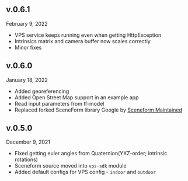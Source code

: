 ## v.0.6.1
February 9, 2022

- VPS service keeps running even when getting HttpException
- Intrinsics matrix and camera buffer now scales correctly
- Minor fixes

## v.0.6.0
January 18, 2022

- Added georeferencing
- Added Open Street Map support in an example app
- Read input parameters from tf-model
- Replaced forked SceneForm library Google by [Sceneform Maintained](https://github.com/SceneView/sceneform-android)

## v.0.5.0
December 9, 2021

- Fixed getting euler angles from Quaternion(YXZ-order; intrinsic rotations)
- Sceneform source moved into `vps-sdk` module
- Added default configs for VPS config - `indoor` and `outdoor`
